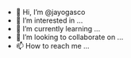 - 👋 Hi, I’m @jayogasco
- 👀 I’m interested in ...
- 🌱 I’m currently learning ...
- 💞️ I’m looking to collaborate on ...
- 📫 How to reach me ...

<!---
jayogasco/jayogasco is a ✨ special ✨ repository because its `README.md` (this file) appears on your GitHub profile.
You can click the Preview link to take a look at your changes.
--->
